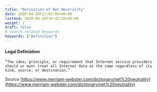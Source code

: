 ```yaml
---
title: "Definition of Net Neutrality"
date: 2020-04-26T11:02:05+06:00
lastmod: 2020-04-26T10:42:26+06:00
weight: 2
draft: false
# search related keywords
keywords: ["Definition"]
---
```


#### Legal Definiation

`
“The idea, principle, or requirement that Internet service providers should or must treat all Internet data as the same regardless of its kind, source, or destination.”
`

Source [https://www.merriam-webster.com/dictionary/net%20neutrality](https://www.merriam-webster.com/dictionary/net%20neutrality)
